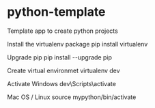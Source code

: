 # python-template
Template app to create python projects

Install the virtualenv package
pip install virtualenv

Upgrade pip 
pip install --upgrade pip 

Create virtual environmet
virtualenv dev

Activate
Windows
dev\Scripts\activate

Mac OS / Linux
source mypython/bin/activate


